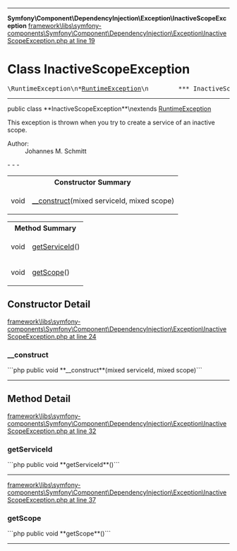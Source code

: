 - - -

**Symfony\Component\DependencyInjection\Exception\InactiveScopeException**
<a href="https://github.com/JeyDotC/Hirudo-docs/blob/master/source/framework/libs/symfony-components/Symfony/Component/DependencyInjection/Exception/InactiveScopeException.php.md#line19" class="location">framework\libs\symfony-components\Symfony\Component\DependencyInjection\Exception\InactiveScopeException.php at line 19</a>

# Class InactiveScopeException #

<pre class="tree">\RuntimeException\n*<a href="https://github.com/JeyDotC/Hirudo-docs/blob/master/symfony/component/dependencyinjection/exception/runtimeexception.html">RuntimeException</a>\n        *** InactiveScopeException **\n</pre>

- - -

<p class="signature">public  class **InactiveScopeException**\nextends <a href="https://github.com/JeyDotC/Hirudo-docs/blob/master/symfony/component/dependencyinjection/exception/runtimeexception.html">RuntimeException</a>

</p>

<div class="comment" id="overview_description"><p>This exception is thrown when you try to create a service of an inactive scope.</p></div>

<dl>
<dt>Author:</dt>
<dd>Johannes M. Schmitt <schmittjoh@gmail.com></dd>
</dl>
- - -

<table id="summary_constructor">
<tr><th colspan="2">Constructor Summary</th></tr>
<tr>
<td class="type"> void</td>
<td class="description"><p class="name"><a href="#__construct()">__construct</a>(mixed serviceId, mixed scope)</p></td>
</tr>
</table>

<table id="summary_method">
<tr><th colspan="2">Method Summary</th></tr>
<tr>
<td class="type"> void</td>
<td class="description"><p class="name"><a href="#getServiceId()">getServiceId</a>()</p></td>
</tr>
<tr>
<td class="type"> void</td>
<td class="description"><p class="name"><a href="#getScope()">getScope</a>()</p></td>
</tr>
</table>

<h2 id="detail_method">Constructor Detail</h2>
<a href="https://github.com/JeyDotC/Hirudo-docs/blob/master/source/framework/libs/symfony-components/Symfony/Component/DependencyInjection/Exception/InactiveScopeException.php.md#line24" class="location">framework\libs\symfony-components\Symfony\Component\DependencyInjection\Exception\InactiveScopeException.php at line 24</a>

<h3 id="__construct()">__construct</h3>
```php
public  void **__construct**(mixed serviceId, mixed scope)```
<div class="details">
</div>

- - -

<h2 id="detail_method">Method Detail</h2>
<a href="https://github.com/JeyDotC/Hirudo-docs/blob/master/source/framework/libs/symfony-components/Symfony/Component/DependencyInjection/Exception/InactiveScopeException.php.md#line32" class="location">framework\libs\symfony-components\Symfony\Component\DependencyInjection\Exception\InactiveScopeException.php at line 32</a>

<h3 id="getServiceId()">getServiceId</h3>
```php
public  void **getServiceId**()```
<div class="details">
</div>

- - -

<a href="https://github.com/JeyDotC/Hirudo-docs/blob/master/source/framework/libs/symfony-components/Symfony/Component/DependencyInjection/Exception/InactiveScopeException.php.md#line37" class="location">framework\libs\symfony-components\Symfony\Component\DependencyInjection\Exception\InactiveScopeException.php at line 37</a>

<h3 id="getScope()">getScope</h3>
```php
public  void **getScope**()```
<div class="details">
</div>

- - -

